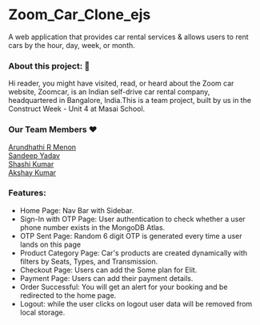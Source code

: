 # Zoom_Car_Clone_ejs
A web application that provides car rental services &amp; allows users to rent cars by the hour, day, week, or month.
<h3>About this project: 🙌</h3>
Hi reader, you might have visited, read, or heard about the Zoom car website, Zoomcar, is an Indian self-drive car rental company, headquartered in Bangalore, India.This is a team project, built by us in the Construct Week - Unit 4 at Masai School.
<h3>Our Team Members ❤️</h3>
   <a href="https://github.com/arundhathi6">Arundhathi R Menon</a><br>
    <a href="https://github.com/arundhathi6">Sandeep Yadav</a><br>
     <a href="https://github.com/arundhathi6">Shashi Kumar</a><br>
      <a href="https://github.com/arundhathi6">Akshay Kumar</a><br>
      <h3>Features:</h3>
      <ul>
            <li>Home Page: Nav Bar with Sidebar.</li>
            <li>Sign-In with OTP Page: User authentication to check whether a user phone number exists in the MongoDB Atlas.</li>
            <li>OTP Sent Page: Random 6 digit OTP is generated every time a user lands on this page</li>
            <li>Product Category Page: Car's products are created dynamically with filters by Seats, Types, and Transmission.</li>
            <li>Checkout Page: Users can add the Some plan for Elit.</li>
            <li>Payment Page: Users can add their payment details.</li>
            <li>Order Successful: You will get an alert for your booking and be redirected to the home page.</li>
            <li>Logout: while the user clicks on logout user data will be removed from local storage.</li></ul>

   

   
    
  
  
    
    
